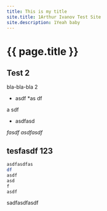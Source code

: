 ```yaml
---
title: This is my title
site.title: 1Arthur Ivanov Test Site
site.description: 1Yeah baby
---
```

# {{ page.title }}

## Test 2

bla-bla-bla 2

* asdf *as df

a sdf

* asdfasd

*fasdf* _asdfasdf_

## tesfasdf 123

```bash
asdfasdfas
df
asdf
asd
f
asdf
```

sadfasdfasdf
